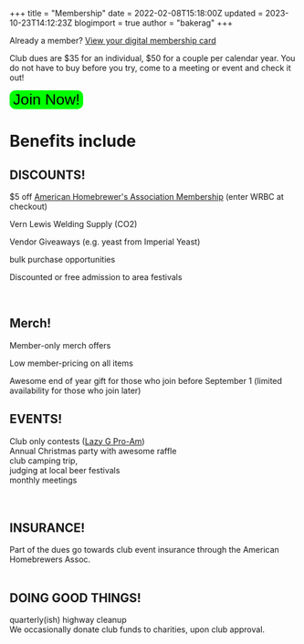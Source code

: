 +++
title = "Membership"
date = 2022-02-08T15:18:00Z
updated = 2023-10-23T14:12:23Z
blogimport = true 
author = "bakerag"
+++

Already a member? [View your digital membership card](/my-card)

<p>Club dues are $35 for an individual, $50 for a couple per calendar year. You do not have to buy before you try, come to a meeting or event and check it out!</p><p>
<form action="/join-the-club">
    <input type="submit" value="Join Now!" style="font-size: 20pt; border:8px; border-radius: 10px; background-color: lime;"/>
</form>
<h1 style="text-align: left;">Benefits include</h1>
<h2 style="text-align: left;">DISCOUNTS!&nbsp;</h2>
<p style="text-align: left;">$5 off <a href="https://www.homebrewersassociation.org/support-the-aha/?promo=Whiskey-Row-Brew-Club" target="_blank">American Homebrewer's Association Membership</a> (enter WRBC at checkout)</p>
<p style="text-align: left;">Vern Lewis Welding Supply (CO2)</p>
<p style="text-align: left;">Vendor Giveaways (e.g. yeast from Imperial Yeast)</p>
<p style="text-align: left;">bulk purchase opportunities</p>
<p style="text-align: left;">Discounted or free admission to area festivals</p>
<p style="text-align: left;"><br /></p>

<h2>Merch!</h2>
<p>Member-only merch offers</p>
<p>Low member-pricing on all items</p>
<p>Awesome end of year gift for those who join before September 1 (limited availability for those who join later)</p>

<h2 style="text-align: left;">EVENTS!</h2><div>Club only contests (<a href="/lazy-g-club-only-competition">Lazy G Pro-Am</a>)</div><div>Annual Christmas party with awesome raffle</div><div>club camping trip,</div><div>judging at local beer festivals</div><div>monthly meetings</div><div><br /></div><div><br /></div><h2 style="text-align: left;">INSURANCE!</h2><div>Part of the dues go towards club event insurance through the American Homebrewers Assoc.</div><div><br /></div><h2 style="text-align: left;">DOING GOOD THINGS!</h2><div>quarterly(ish) highway cleanup</div><div>We occasionally donate club funds to charities, upon club approval.</div><div><br /></div><p><br /></p>
